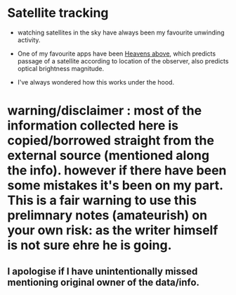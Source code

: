 # Satellite tracking

- watching satellites in the sky have always been my favourite unwinding activity.

- One of my favourite apps have been [Heavens above](https://www.heavens-above.com/), which predicts passage of a satellite according to location of the observer, also predicts optical brightness magnitude. 

- I've always wondered how this works under the hood.

# warning/disclaimer : most of the information collected here is copied/borrowed straight from the external source (mentioned along the info). however if there have been some mistakes it's been on my part. This is a fair warning to use this prelimnary notes (amateurish) on your own risk: as the writer himself is not sure ehre he is going. 

## I apologise if I have unintentionally missed mentioning original owner of the data/info. 